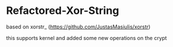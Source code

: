 # Refactored-Xor-String

based on xorstr_ (https://github.com/JustasMasiulis/xorstr)

this supports kernel and added some new operations on the crypt
